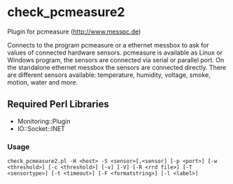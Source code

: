 check_pcmeasure2
================

Plugin for pcmeasure (http://www.messpc.de)

Connects to the program pcmeasure or a ethernet messbox to ask for
values of connected hardware sensors. pcmeasure is available as Linux or
Windows program, the sensors are connected via serial or parallel port.
On the standalone ethernet messbox the sensors are connected directly.
There are different sensors available: temperature, humidity, voltage,
smoke, motion, water and more.

## Required Perl Libraries

* Monitoring::Plugin
* IO::Socket::INET

### Usage

    check_pcmeasure2.pl -H <host> -S <sensor>[,<sensor] [-p <port>] [-w
    <threshold>] [-c <threshold>] [-v] [-V] [-R <rrd file>] [-T
    <sensortype>] [-t <timeout>] [-F <formatstring>] [-l <label>]
